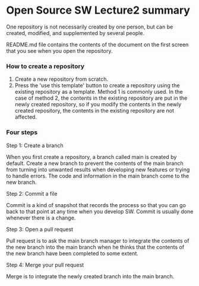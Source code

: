 # Open Source SW Lecture2 summary
One repository is not necessarily created by one person, but can be created, modified, and supplemented by several people.

README.md file contains the contents of the document on the first screen that you see when you open the repository.

### How to create a repository
1. Create a new repository from scratch.
2. Press the 'use this template' button to create a repository using the existing repository as a template.
Method 1 is commonly used.
In the case of method 2, the contents in the existing repository are put in the newly created repository, so if you modify the contents in the newly created repository, the contents in the existing repository are not affected.

### Four steps
Step 1: Create a branch

When you first create a repository, a branch called main is created by default.
Create a new branch to prevent the contents of the main branch from turning into unwanted results when developing new features or trying to handle errors.
The code and information in the main branch come to the new branch.

Step 2: Commit a file

Commit is a kind of snapshot that records the process so that you can go back to that point at any time when you develop SW.
Commit is usually done whenever there is a change.

Step 3: Open a pull request

Pull request is to ask the main branch manager to integrate the contents of the new branch into the main branch when he thinks that the contents of the new branch have been completed to some extent.

Step 4: Merge your pull request

Merge is to integrate the newly created branch into the main branch.
